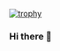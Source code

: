 [![trophy](https://github-profile-trophy.vercel.app/?username=cuonghm2809)](https://github.com/ryo-ma/github-profile-trophy)
### Hi there 👋

<!--
**cuonghm2809/cuonghm2809** is a ✨ _special_ ✨ repository because its `README.md` (this file) appears on your GitHub profile.

Here are some ideas to get you started:

- 🔭 I’m currently working on ...
- 🌱 I’m currently learning ...
- 👯 I’m looking to collaborate on ...
- 🤔 I’m looking for help with ...
- 💬 Ask me about ...
- 📫 How to reach me: ...
- 😄 Pronouns: ...
- ⚡ Fun fact: ...
-->
